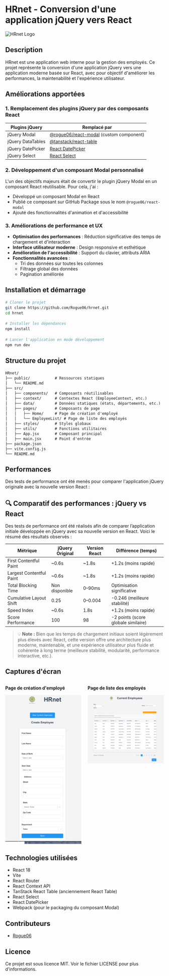 # HRnet - Conversion d'une application jQuery vers React

![HRnet Logo](https://img.shields.io/badge/HRnet-React-61DAFB)

## Description

HRnet est une application web interne pour la gestion des employés. Ce projet représente la conversion d'une application jQuery vers une application moderne basée sur React, avec pour objectif d'améliorer les performances, la maintenabilité et l'expérience utilisateur.

## Améliorations apportées

### 1. Remplacement des plugins jQuery par des composants React

| Plugins jQuery    | Remplacé par                                                                      |
| ----------------- | --------------------------------------------------------------------------------- |
| jQuery Modal      | [@rogue06/react-modal](https://github.com/Rogue06/react-modal) (custom component) |
| jQuery DataTables | [@tanstack/react-table](https://tanstack.com/table/latest)                        |
| jQuery DatePicker | [React DatePicker](https://reactdatepicker.com/)                                  |
| jQuery Select     | [React Select](https://react-select.com/)                                         |

### 2. Développement d'un composant Modal personnalisé

L'un des objectifs majeurs était de convertir le plugin jQuery Modal en un composant React réutilisable. Pour cela, j'ai :

- Développé un composant Modal en React
- Publié ce composant sur GitHub Package sous le nom `@rogue06/react-modal`
- Ajouté des fonctionnalités d'animation et d'accessibilité

### 3. Améliorations de performance et UX

- **Optimisation des performances** : Réduction significative des temps de chargement et d'interaction
- **Interface utilisateur moderne** : Design responsive et esthétique
- **Amélioration de l'accessibilité** : Support du clavier, attributs ARIA
- **Fonctionnalités avancées** :
  - Tri des données sur toutes les colonnes
  - Filtrage global des données
  - Pagination améliorée

## Installation et démarrage

```bash
# Cloner le projet
git clone https://github.com/Rogue06/hrnet.git
cd hrnet

# Installer les dépendances
npm install

# Lancer l'application en mode développement
npm run dev
```

## Structure du projet

```
HRnet/
├── public/           # Ressources statiques
│   └── README.md
├── src/
│   ├── components/   # Composants réutilisables
│   ├── context/      # Contextes React (EmployeeContext, etc.)
│   ├── data/         # Données statiques (états, départements, etc.)
│   ├── pages/        # Composants de page
│   │   ├── Home/     # Page de création d'employé
│   │   └── EmployeeList/ # Page de liste des employés
│   ├── styles/       # Styles globaux
│   ├── utils/        # Fonctions utilitaires
│   ├── App.jsx       # Composant principal
│   ├── main.jsx      # Point d'entrée
├── package.json
├── vite.config.js
└── README.md
```

## Performances

Des tests de performance ont été menés pour comparer l'application jQuery originale avec la nouvelle version React :

## 🔍 Comparatif des performances : jQuery vs React

Des tests de performance ont été réalisés afin de comparer l’application initiale développée en jQuery avec sa nouvelle version en React. Voici le résumé des résultats observés :

| **Métrique**             | **jQuery Original** | **Version React** | **Différence (temps)**              |
| ------------------------ | ------------------- | ----------------- | ----------------------------------- |
| First Contentful Paint   | ~0.6s               | ~1.8s             | +1.2s (moins rapide)                |
| Largest Contentful Paint | ~0.6s               | ~1.8s             | +1.2s (moins rapide)                |
| Total Blocking Time      | Non disponible      | 0–90ms            | Optimisation significative          |
| Cumulative Layout Shift  | 0.25                | 0–0.004           | -0.246 (meilleure stabilité)        |
| Speed Index              | ~0.6s               | 1.8s              | +1.2s (moins rapide)                |
| Score Performance        | 100                 | 98                | -2 points (score globale similaire) |

> 💡 **Note :** Bien que les temps de chargement initiaux soient légèrement plus élevés avec React, cette version offre une architecture plus moderne, maintenable, et une expérience utilisateur plus fluide et cohérente à long terme (meilleure stabilité, modularité, performance interactive, etc.).

## Captures d'écran

<div style="display: flex; justify-content: space-between; margin-bottom: 20px;">
  <div style="width: 48%;">
    <p><strong>Page de création d'employé</strong></p>
    <img src="screenshots/create-employee.png" alt="Create Employee Page" style="width: 100%;" />
  </div>
  <div style="width: 48%;">
    <p><strong>Page de liste des employés</strong></p>
    <img src="screenshots/employee-list.png" alt="Employee List Page" style="width: 100%;" />
  </div>
</div>

## Technologies utilisées

- React 18
- Vite
- React Router
- React Context API
- TanStack React Table (anciennement React Table)
- React Select
- React DatePicker
- Webpack (pour le packaging du composant Modal)

## Contributeurs

- [Rogue06](https://github.com/Rogue06)

## Licence

Ce projet est sous licence MIT. Voir le fichier LICENSE pour plus d'informations.
